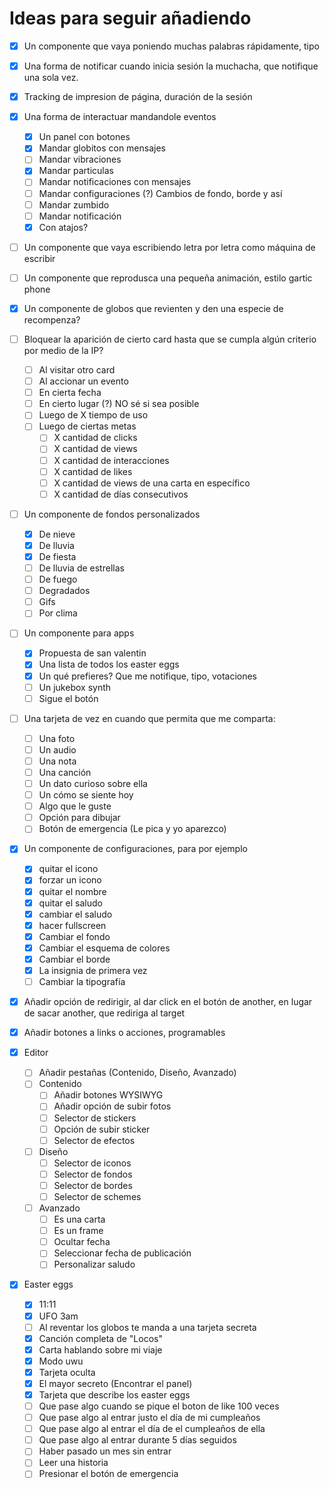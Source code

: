 # Ideas para seguir añadiendo

-   [x] Un componente que vaya poniendo muchas palabras rápidamente, tipo
-   [x] Una forma de notificar cuando inicia sesión la muchacha, que notifique una sola vez.
-   [x] Tracking de impresion de página, duración de la sesión
-   [x] Una forma de interactuar mandandole eventos
    -   [x] Un panel con botones
    -   [x] Mandar globitos con mensajes
    -   [ ] Mandar vibraciones
    -   [x] Mandar particulas
    -   [ ] Mandar notificaciones con mensajes
    -   [ ] Mandar configuraciones (?) Cambios de fondo, borde y así
    -   [ ] Mandar zumbido
    -   [ ] Mandar notificación
    -   [x] Con atajos?
-   [ ] Un componente que vaya escribiendo letra por letra como máquina de escribir
-   [ ] Un componente que reprodusca una pequeña animación, estilo gartic phone
-   [x] Un componente de globos que revienten y den una especie de recompenza?
-   [ ] Bloquear la aparición de cierto card hasta que se cumpla algún criterio por medio de la IP?
    -   [ ] Al visitar otro card
    -   [ ] Al accionar un evento
    -   [ ] En cierta fecha
    -   [ ] En cierto lugar (?) NO sé si sea posible
    -   [ ] Luego de X tiempo de uso
    -   [ ] Luego de ciertas metas
        -   [ ] X cantidad de clicks
        -   [ ] X cantidad de views
        -   [ ] X cantidad de interacciones
        -   [ ] X cantidad de likes
        -   [ ] X cantidad de views de una carta en específico
        -   [ ] X cantidad de días consecutivos
-   [ ] Un componente de fondos personalizados
    -   [x] De nieve
    -   [x] De lluvia
    -   [x] De fiesta
    -   [ ] De lluvia de estrellas
    -   [ ] De fuego
    -   [ ] Degradados
    -   [ ] Gifs
    -   [ ] Por clima
-   [ ] Un componente para apps
    -   [x] Propuesta de san valentin
    -   [x] Una lista de todos los easter eggs
    -   [x] Un qué prefieres? Que me notifique, tipo, votaciones
    -   [ ] Un jukebox synth
    -   [ ] Sigue el botón
-   [ ] Una tarjeta de vez en cuando que permita que me comparta:
    -   [ ] Una foto
    -   [ ] Un audio
    -   [ ] Una nota
    -   [ ] Una canción
    -   [ ] Un dato curioso sobre ella
    -   [ ] Un cómo se siente hoy
    -   [ ] Algo que le guste
    -   [ ] Opción para dibujar
    -   [ ] Botón de emergencia (Le pica y yo aparezco)
-   [x] Un componente de configuraciones, para por ejemplo
    -   [x] quitar el icono
    -   [x] forzar un icono
    -   [x] quitar el nombre
    -   [x] quitar el saludo
    -   [x] cambiar el saludo
    -   [x] hacer fullscreen
    -   [x] Cambiar el fondo
    -   [x] Cambiar el esquema de colores
    -   [x] Cambiar el borde
    -   [x] La insignia de primera vez
    -   [ ] Cambiar la tipografía
-   [x] Añadir opción de redirigir, al dar click en el botón de another, en lugar de sacar another, que rediriga al target
-   [x] Añadir botones a links o acciones, programables

-   [x] Editor

    -   [ ] Añadir pestañas (Contenido, Diseño, Avanzado)
    -   [ ] Contenido
        -   [ ] Añadir botones WYSIWYG
        -   [ ] Añadir opción de subir fotos
        -   [ ] Selector de stickers
        -   [ ] Opción de subir sticker
        -   [ ] Selector de efectos
    -   [ ] Diseño
        -   [ ] Selector de iconos
        -   [ ] Selector de fondos
        -   [ ] Selector de bordes
        -   [ ] Selector de schemes
    -   [ ] Avanzado
        -   [ ] Es una carta
        -   [ ] Es un frame
        -   [ ] Ocultar fecha
        -   [ ] Seleccionar fecha de publicación
        -   [ ] Personalizar saludo

-   [x] Easter eggs
    -   [x] 11:11
    -   [x] UFO 3am
    -   [ ] Al reventar los globos te manda a una tarjeta secreta
    -   [x] Canción completa de "Locos"
    -   [x] Carta hablando sobre mi viaje
    -   [x] Modo uwu
    -   [x] Tarjeta oculta
    -   [x] El mayor secreto (Encontrar el panel)
    -   [x] Tarjeta que describe los easter eggs
    -   [ ] Que pase algo cuando se pique el boton de like 100 veces
    -   [ ] Que pase algo al entrar justo el día de mi cumpleaños
    -   [ ] Que pase algo al entrar el día de el cumpleaños de ella
    -   [ ] Que pase algo al entrar durante 5 días seguidos
    -   [ ] Haber pasado un mes sin entrar
    -   [ ] Leer una historia
    -   [ ] Presionar el botón de emergencia
